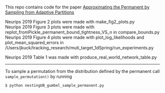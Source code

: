 This repo contains code for the paper [Approximating the Permanent by Sampling from Adaptive Partitions](https://arxiv.org/abs/1911.11856)

Neurips 2019 Figure 2 plots were made with make_fig2_plots.py  
Neurips 2019 Figure 3 plots were made with replot_fromPickle_permanent_bound_tightness_VS_n in compare_bounds.py  
Neurips 2019 Figure 4 plots were made with plot_log_likelihoods and plot_mean_squared_errors in /Users/jkuck/tracking_research/muti_target_1dSpring/run_experiments.py  

Neurips 2019 Table 1 was made with produce_real_world_network_table.py  

---
To sample a permutation from the distribution defined by the permanent call `sample_permutation()` by running
```
$ python nestingUB_gumbel_sample_permanent.py
```
